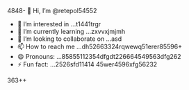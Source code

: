 4848- 👋 Hi, I’m @retepol54552
- 👀 I’m interested in ...t1441trgr
- 🌱 I’m currently learning ...zxvvxjmjmh
- 💞️ I’m looking to collaborate on ...asd
- 📫 How to reach me ...dh52663324rqwewq51erer85596+
- 😄 Pronouns: ...85855112354dfgdt226664549563dfg262
- ⚡ Fun fact: ...2526sfd11414
45wer4596xfg56232
<!---asd22222fgcvb because its `README.md` (tcvfdhis file) appears on your GitHub profile.54354
You can click the Preview link to take a look at your changes.
--->
363++
